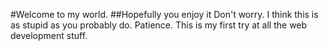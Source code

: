 #Welcome to my world.
##Hopefully you enjoy it
Don't worry. I think this is as stupid as you probably do. Patience. This is my first try at all the web development stuff.